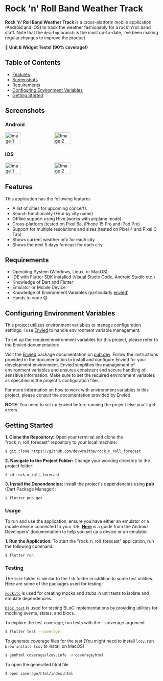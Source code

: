 # Rock 'n' Roll Band Weather Track

**Rock 'n' Roll Band Weather Track** is a cross-platform mobile application (Android and iOS) to track the weather fashionably for a rock'n'roll band staff. Note that the `develop` branch is the most up-to-date, I've been making regular changes to improve the product.

🧪 **Unit & Widget Tests! (90% coverage!)**

## Table of Contents
- [Features](#features)
- [Screenshots](#screenshots)
- [Requirements](#requirements)
- [Configuring Environment Variables](#configuring-environment-variables)
- [Getting Started](#getting-started)

## Screenshots
### Android
<div style="display: flex;">
    <img src="https://github-production-user-asset-6210df.s3.amazonaws.com/39105147/311443864-a7b3e934-7f71-40ec-8a04-c242e203af65.png?X-Amz-Algorithm=AWS4-HMAC-SHA256&X-Amz-Credential=AKIAVCODYLSA53PQK4ZA%2F20240309%2Fus-east-1%2Fs3%2Faws4_request&X-Amz-Date=20240309T144324Z&X-Amz-Expires=300&X-Amz-Signature=48fdde9054b0376ea4692af95dfa9fc55d8ed9c71f4d329b85b4897055075820&X-Amz-SignedHeaders=host&actor_id=39105147&key_id=0&repo_id=767949330" alt="Image 1" width="32%"/>
    <img src="https://github-production-user-asset-6210df.s3.amazonaws.com/39105147/311443873-c0dd898e-47dd-4ca1-b84c-984089a22b4a.png?X-Amz-Algorithm=AWS4-HMAC-SHA256&X-Amz-Credential=AKIAVCODYLSA53PQK4ZA%2F20240309%2Fus-east-1%2Fs3%2Faws4_request&X-Amz-Date=20240309T144438Z&X-Amz-Expires=300&X-Amz-Signature=d1d5fc0227a9214d600a3d5c983e4b20a24dfafcff279c32ca6bbbf47cb49c7c&X-Amz-SignedHeaders=host&actor_id=39105147&key_id=0&repo_id=767949330" alt="Image 2" width="32%"/>
</div>

### iOS
<div style="display: flex;">
    <img src="https://github-production-user-asset-6210df.s3.amazonaws.com/39105147/311444024-74b3bbd3-0c56-4b50-ba3f-4d235edfeb93.png?X-Amz-Algorithm=AWS4-HMAC-SHA256&X-Amz-Credential=AKIAVCODYLSA53PQK4ZA%2F20240309%2Fus-east-1%2Fs3%2Faws4_request&X-Amz-Date=20240309T144659Z&X-Amz-Expires=300&X-Amz-Signature=428fe6b0b810a340bd7aee6f18f6b336404e464bfc23fa55bbdfa96d31fd2d04&X-Amz-SignedHeaders=host&actor_id=39105147&key_id=0&repo_id=767949330" alt="Image 1" width="32%"/>
    <img src="https://github-production-user-asset-6210df.s3.amazonaws.com/39105147/311444031-18a8105b-c5ee-4e80-8b27-6ff03c14faf9.png?X-Amz-Algorithm=AWS4-HMAC-SHA256&X-Amz-Credential=AKIAVCODYLSA53PQK4ZA%2F20240309%2Fus-east-1%2Fs3%2Faws4_request&X-Amz-Date=20240309T145043Z&X-Amz-Expires=300&X-Amz-Signature=227919e08e272776c4377152a636e8699cd3048de030b36759a91a537c070303&X-Amz-SignedHeaders=host&actor_id=39105147&key_id=0&repo_id=767949330" alt="Image 2" width="32%"/>
</div>

## Features

This application has the following features
- A list of cities for upcoming concerts
- Search functionality (Find by city name)
- Offline support using Hive (works with airplane mode)
- Cross-platform (tested on Pixel 6a, iPhone 15 Pro and iPad Pro)
- Support for multiple resolutions and sizes (tested on Pixel 4 and Pixel C Tab)
- Shows current weather info for each city
- Shows the next 5 days forecast for each city

## Requirements

- Operating System (Windows, Linux, or MacOS)
- IDE with Flutter SDK installed (Visual Studio Code, Android Studio etc.)
- Knowledge of Dart and Flutter
- Emulator or Mobile Device
- Knowledge of Environment Variables (particularly [envied](https://pub.dev/packages/envied))
- Hands to code :smile:


## Configuring Environment Variables

This project utilizes environment variables to manage configuration settings. I use [Envied](https://pub.dev/packages/envied) to handle environment variable management.

To set up the required environment variables for this project, please refer to the Envied documentation:

Visit the [Envied](https://pub.dev/packages/envied) package documentation on [pub.dev](https://www.pub.dev).
Follow the instructions provided in the documentation to install and configure Envied for your development environment.
Envied simplifies the management of environment variables and ensures consistent and secure handling of sensitive information. Make sure to set the required environment variables as specified in the project's configuration files.

For more information on how to work with environment variables in this project, please consult the documentation provided by Envied.

**NOTE**: You need to set up Envied before running the project else you'll get errors.


## Getting Started

**1. Clone the Repository:** Open your terminal and clone the "rock_n_roll_forecast" repository to your local machine:

```sh
$ git clone https://github.com/devwraithe/rock_n_roll_forecast
```

**2. Navigate to the Project Folder:** Change your working directory to the project folder:

```
$ cd rock_n_roll_forecast
```

**3. Install the Dependencies:** Install the project's dependencies using **pub** (Dart Package Manager):

```sh
$ flutter pub get
```

### Usage

To run and use the application, ensure you have either an emulator or a mobile device connected to your IDE. **[Here](https://developer.android.com/design-for-safety/privacy-sandbox/download#:~:text=Set%20up%20an%20Android%20device%20emulator%20image,-To%20set%20up&text=In%20Android%20Studio%2C%20go%20to,it%20isn't%20already%20installed.)** is a guide from the Android Developers' documentation to help you set up a device or an emulator.

**1. Run the Application:** To start the "rock_n_roll_forecast" application, run the following command:

```sh
$ flutter run
```


### Testing
The `test` folder is similar to the `lib` folder in addition to some test utilities. Here are some of the packages used for testing:

[`mockito`](https://pub.dev/packages/mockito) is used for creating mocks and stubs in unit tests to isolate and emulate dependencies.

[`bloc_test`](https://pub.dev/packages/bloc_test) is used for testing BLoC implementations by providing utilities for mocking events, states, and blocs.
  
To explore the test coverage, run tests with the --coverage argument

```sh
$ flutter test --coverage
```

To generate coverage files for the test (You might need to install `lcov`, run `brew install lcov` to install on MacOS)

```sh
$ genhtml coverage/lcov.info -o coverage/html
```

To open the generated html file

```sh
$ open coverage/html/index.html
```
